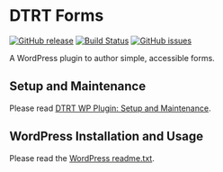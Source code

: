 # DTRT Forms

[![GitHub release](https://img.shields.io/github/release/dotherightthing/wpdtrt-forms.svg)](https://github.com/dotherightthing/wpdtrt-forms/releases) [![Build Status](https://travis-ci.org/dotherightthing/wpdtrt-forms.svg?branch=master)](https://travis-ci.org/dotherightthing/wpdtrt-forms) [![GitHub issues](https://img.shields.io/github/issues/dotherightthing/wpdtrt-forms.svg)](https://github.com/dotherightthing/wpdtrt-forms/issues)

A WordPress plugin to author simple, accessible forms.

## Setup and Maintenance

Please read [DTRT WP Plugin: Setup and Maintenance](https://github.com/dotherightthing/wpdtrt-plugin#setup-and-maintenance).

## WordPress Installation and Usage

Please read the [WordPress readme.txt](readme.txt).
